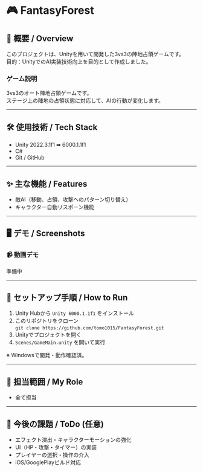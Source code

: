 # 🎮 FantasyForest

## 📌 概要 / Overview
このプロジェクトは、Unityを用いて開発した3vs3の陣地占領ゲームです。  
目的：UnityでのAI実装技術向上を目的として作成しました。 <br>

### ゲーム説明
3vs3のオート陣地占領ゲームです。<br>
ステージ上の陣地の占領状態に対応して、AIの行動が変化します。

---

## 🛠 使用技術 / Tech Stack
- Unity 2022.3.1f1 ➡ 6000.1.1f1
- C#
- Git / GitHub

---

## ✨ 主な機能 / Features
- 敵AI（移動、占領、攻撃へのパターン切り替え）
- キャラクター自動リスポーン機能

---

## 🖥️ デモ / Screenshots
### 📹 動画デモ
準備中

---

## 🚀 セットアップ手順 / How to Run
1. Unity Hubから `Unity 6000.1.1f1` をインストール
2. このリポジトリをクローン  
   `git clone https://github.com/tomo1015/FantasyForest.git`
3. Unityでプロジェクトを開く
4. `Scenes/GameMain.unity` を開いて実行

※ Windowsで開発・動作確認済。

---

## 👤 担当範囲 / My Role
- 全て担当

---

## 📝 今後の課題 / ToDo (任意)
- エフェクト演出・キャラクターモーションの強化
- UI（HP・攻撃・タイマー）の実装
- プレイヤーの選択・操作の介入
- iOS/GooglePlayビルド対応
